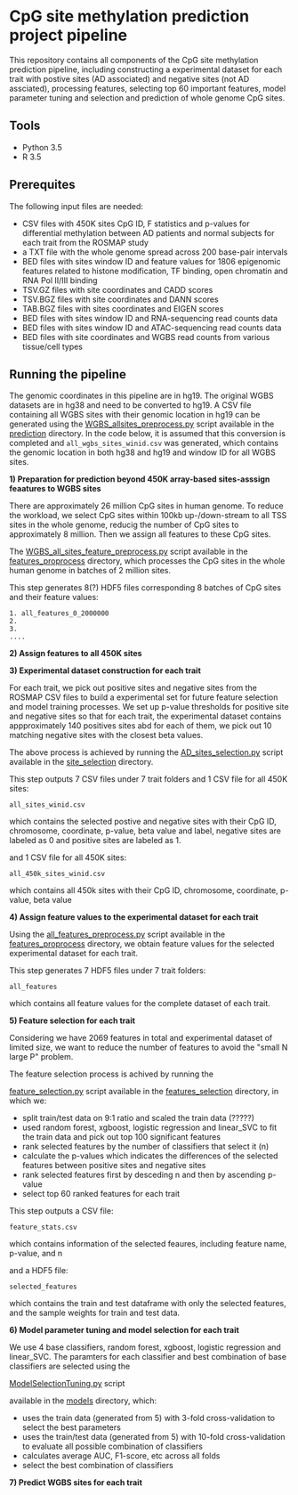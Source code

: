 # CpG site methylation prediction project pipeline 
This repository contains all components of the CpG site methylation prediction pipeline, including constructing a experimental dataset for each trait with postive sites (AD associated) and negative sites (not AD assciated), processing features, selecting top 60 important features, model parameter tuning and selection and prediction of whole genome CpG sites. 

## Tools
* Python 3.5
* R 3.5

## Prerequites
The following input files are needed:
* CSV files with 450K sites CpG ID, F statistics and p-values for differential methylation between AD patients and normal subjects for each trait from the ROSMAP study
* a TXT file with the whole genome spread across 200 base-pair intervals 
* BED files with sites window ID and feature values for 1806 epigenomic features related to histone modification, TF binding, open chromatin and RNA Pol II/III binding
* TSV.GZ files with site coordinates and CADD scores 
* TSV.BGZ files with site coordinates and DANN scores 
* TAB.BGZ files with sites coordinates and EIGEN scores
* BED files with sites window ID and RNA-sequencing read counts data
* BED files with sites window ID and ATAC-sequencing read counts data
* BED files with site coordinates and WGBS read counts from various tissue/cell types 

## Running the pipeline 

The genomic coordinates in this pipeline are in hg19. The original WGBS datasets are in hg38 and need to be converted to hg19. A CSV file containing all WGBS sites with their genomic location in hg19 can be generated using the [WGBS_allsites_preprocess.py](https://github.com/xsun28/CpGMethylation/blob/master/code/prediction/WGBS_allsites_preprocess.py) script available in the [prediction](https://github.com/xsun28/CpGMethylation/tree/master/code/prediction) directory. In the code below, it is assumed that this conversion is completed and `all_wgbs_sites_winid.csv` was generated, which contains the genomic location in both hg38 and hg19 and window ID for all WGBS sites. 

**1) Preparation for prediction beyond 450K array-based sites-asssign feaatures to WGBS sites**

There are approximately 26 million CpG sites in human genome. To reduce the workload, we select CpG sites within 100kb up-/down-stream to all TSS sites in the whole genome, reducig the number of CpG sites to approximately 8 million. Then we assign all features to these CpG sites. 

The [WGBS_all_sites_feature_preprocess.py](https://github.com/xsun28/CpGMethylation/blob/master/code/features_preprocess/WGBS_all_sites_feature_preprocess.py) script available in  the [features_proprocess](https://github.com/xsun28/CpGMethylation/tree/master/code/features_preprocess) directory, which processes the CpG sites in the whole human genome in batches of 2 million sites. 

This step generates 8(?) HDF5 files corresponding 8 batches of CpG sites and their feature values:
``` 
1. all_features_0_2000000
2.
3.
....
```

**2) Assign features to all 450K sites**



**3) Experimental dataset construction for each trait**

For each trait, we pick out positive sites and negative sites from the ROSMAP CSV files to build a experimental set for future feature selection and model training processes. We set up p-value thresholds for positive site and negative sites so that for each trait, the experimental dataset contains appproximately 140 positives sites abd for each of them, we pick out 10 matching negative sites with the closest beta values. 

The above process is achieved by running the [AD_sites_selection.py](https://github.com/xsun28/CpGMethylation/blob/master/code/sites_selection/AD_sites_selection.py) script available in the [site_selection](https://github.com/xsun28/CpGMethylation/tree/master/code/sites_selection) directory. 

This step outputs 7 CSV files under 7 trait folders and 1 CSV file for all 450K sites: 
``` 
all_sites_winid.csv
```
which contains the selected postive and negative sites with their CpG ID, chromosome, coordinate, p-value, beta value and label, negative sites are labeled as 0 and positive sites are labeled as 1. 

and 1 CSV file for all 450K sites:
``` 
all_450k_sites_winid.csv
```
which contains all 450k sites with their CpG ID, chromosome, coordinate, p-value, beta value 


**4) Assign feature values to the experimental dataset for each trait**

Using the [all_features_preprocess.py](https://github.com/xsun28/CpGMethylation/blob/master/code/features_preprocess/all_features_preprocess.py) script available in the [features_proprocess](https://github.com/xsun28/CpGMethylation/tree/master/code/features_preprocess) directory, we obtain feature values for the selected experimental dataset for each trait.

This step generates 7 HDF5 files under 7 trait folders:
``` 
all_features
```
which contains all feature values for the complete dataset of each trait.


**5) Feature selection for each trait**

Considering we have 2069 features in total and experimental dataset of limited size, we want to reduce the number of features to avoid the "small N large P" problem. 

The feature selection process is achived by running the 

[feature_selection.py](https://github.com/xsun28/CpGMethylation/blob/master/code/features_selection/feature_selection.py) script available in the [features_selection](https://github.com/xsun28/CpGMethylation/tree/master/code/features_selection) directory, in which we:

* split train/test data on 9:1 ratio and scaled the train data (?????) 
* used random forest, xgboost, logistic regression and linear_SVC to fit the train data and pick out top 100 significant features 
* rank selected features by the number of classifiers that select it (n)
* calculate the p-values which indicates the differences of the selected features between positive sites and negative sites 
* rank selected features first by desceding n and then by ascending p-value 
* select top 60 ranked features for each trait 

This step outputs a CSV file:
``` 
feature_stats.csv 
```
which contains information of the selected feaures, including feature name, p-value, and n

and a HDF5 file:
``` 
selected_features 
```
which contains the train and test dataframe with only the selected features, and the sample weights for train and test data. 


**6) Model parameter tuning and model selection for each trait**

We use 4 base classifiers, random forest, xgboost, logistic regression and linear_SVC. The paramters for each classifier and best combination of base classifiers are selected using the 

[ModelSelectionTuning.py](https://github.com/xsun28/CpGMethylation/blob/master/code/models/ModelSelectionTuning.py) script 

available in the [models](https://github.com/xsun28/CpGMethylation/tree/master/code/models) directory, which:

* uses the train data (generated from 5) with 3-fold cross-validation to select the best parameters
* uses the train/test data (generated from 5) with 10-fold cross-validation to evaluate all possible combination of classifiers
* calculates average AUC, F1-score, etc across all folds 
* select the best combination of classifiers 


**7) Predict WGBS sites for each trait**


















